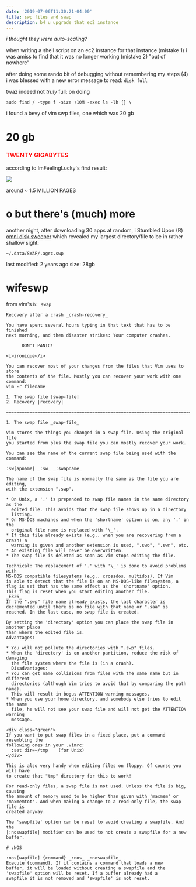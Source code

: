 ```yaml
---
date: '2019-07-06T11:30:21-04:00'
title: swp files and swap
description: b4 u upgrade that ec2 instance
---
```

_i thought they were *auto*-scaling?_

when writing a shell script on an ec2 instance for that instance (mistake 1) i was amiss to find
that it was no longer working (mistake 2) "out of nowhere"

after doing some rando bit of debugging without remembering my steps (4) i was blessed with a new
error message to read: `disk full`

twaz indeed not _truly_ full: on doing

```shell
sudo find / -type f -size +10M -exec ls -lh {} \
```

i found a bevy of vim swp files, one which was 20 gb


# 20 gb<h3 style='color: red; font-weight: 600'>TWENTY GIGABYTES</h3>

according to ImFeelingLucky's first result:

<img src="https://res.cloudinary.com/cloudimgts/image/upload/v1537247911/EMLandTXTfiles.jpg" />

around ~ 1.5 MILLION PAGES

# o but there's (much) more

another night, after downloading 30 apps at random, i Stumbled Upon (R)
[omni disk sweeper](https://www.omnigroup.com/) which revealed my largest
directory/file to be in rather shallow sight:

`~/.data/SWAP/.agrc.swp`

last modified: 2 years ago
size: 28gb

# wifeswp

from vim's `h: swap`

```
Recovery after a crash _crash-recovery_

You have spent several hours typing in that text that has to be finished
next morning, and then disaster strikes: Your computer crashes.

      DON'T PANIC!

<i>ironique</i>

You can recover most of your changes from the files that Vim uses to store
the contents of the file. Mostly you can recover your work with one command:
vim -r filename

1. The swap file |swap-file|
2. Recovery |recovery|

==============================================================================

1. The swap file _swap-file_

Vim stores the things you changed in a swap file. Using the original file
you started from plus the swap file you can mostly recover your work.

You can see the name of the current swap file being used with the command:

:sw[apname] _:sw_ _:swapname_

The name of the swap file is normally the same as the file you are editing,
with the extension ".swp".

* On Unix, a '.' is prepended to swap file names in the same directory as the
  edited file. This avoids that the swap file shows up in a directory
  listing.
* On MS-DOS machines and when the 'shortname' option is on, any '.' in the
  original file name is replaced with '\_'.
* If this file already exists (e.g., when you are recovering from a crash) a
  warning is given and another extension is used, ".swo", ".swn", etc.
* An existing file will never be overwritten.
* The swap file is deleted as soon as Vim stops editing the file.

Technical: The replacement of '.' with '\_' is done to avoid problems with
MS-DOS compatible filesystems (e.g., crossdos, multidos). If Vim
is able to detect that the file is on an MS-DOS-like filesystem, a
flag is set that has the same effect as the 'shortname' option.
This flag is reset when you start editing another file.
_E326_
If the ".swp" file name already exists, the last character is
decremented until there is no file with that name or ".saa" is
reached. In the last case, no swap file is created.

By setting the 'directory' option you can place the swap file in another place
than where the edited file is.
Advantages:

* You will not pollute the directories with ".swp" files.
* When the 'directory' is on another partition, reduce the risk of damaging
  the file system where the file is (in a crash).
  Disadvantages:
* You can get name collisions from files with the same name but in different
  directories (although Vim tries to avoid that by comparing the path name).
  This will result in bogus ATTENTION warning messages.
* When you use your home directory, and somebody else tries to edit the same
  file, he will not see your swap file and will not get the ATTENTION warning
  message.

<div class="green">
If you want to put swap files in a fixed place, put a command resembling the
following ones in your .vimrc:
  :set dir=~/tmp    (for Unix)
</div>

This is also very handy when editing files on floppy. Of course you will have
to create that "tmp" directory for this to work!

For read-only files, a swap file is not used. Unless the file is big, causing
the amount of memory used to be higher than given with 'maxmem' or
'maxmemtot'. And when making a change to a read-only file, the swap file is
created anyway.

The 'swapfile' option can be reset to avoid creating a swapfile. And the
|:noswapfile| modifier can be used to not create a swapfile for a new buffer.

# :NOS

:nos[wapfile] {command} _:nos_ _:noswapfile_
Execute {command}. If it contains a command that loads a new
buffer, it will be loaded without creating a swapfile and the
'swapfile' option will be reset. If a buffer already had a
swapfile it is not removed and 'swapfile' is not reset.
```
<!--stackedit_data:
eyJoaXN0b3J5IjpbLTE2MDA2MDg3MDBdfQ==
-->